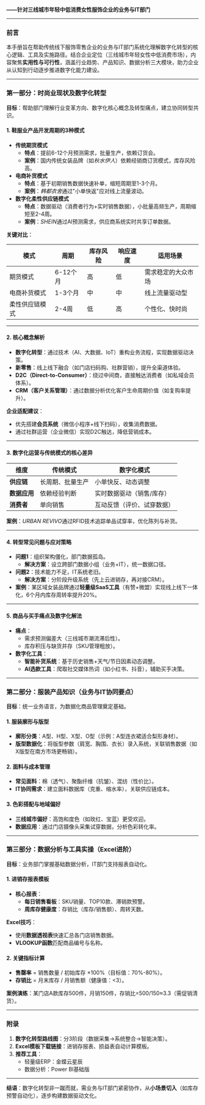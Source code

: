 **——针对三线城市年轻中低消费女性服饰企业的业务与IT部门**

---

### **前言**  
本手册旨在帮助传统线下服饰零售企业的业务与IT部门系统化理解数字化转型的核心逻辑、工具及实施路径。结合企业定位（三线城市年轻女性中低消费市场），内容聚焦**实用性与可行性**，涵盖行业趋势、产品知识、数据分析三大模块，助力企业从认知到行动逐步推进数字化能力建设。

---

### **第一部分：时尚业现状及数字化转型**  
**目标**：帮助部门理解行业变革方向、数字化核心概念及转型痛点，建立协同转型共识。

#### **1. 鞋服业产品开发周期的3种模式**  
- **传统期货模式**  
  - **特点**：提前6-12个月预测需求，批量生产，依赖订货会。  
  - **案例**：国内传统女装品牌（如*秋水伊人*）依赖经销商订货模式，库存风险高。  
- **电商补货模式**  
  - **特点**：基于初期销售数据快速补单，缩短周期至1-3个月。  
  - **案例**：*韩都衣舍*通过"小单快返"应对线上流量波动。  
- **数字化柔性供应链模式**  
  - **特点**：数据驱动（消费者行为+实时销售数据），小批量高频生产，周期缩短至2-4周。  
  - **案例**：*SHEIN*通过AI预测需求，供应商系统实时共享订单数据。  

**关键对比**：  

| 模式           | 周期      | 库存风险 | 响应速度 | 适用场景           |  
|----------------|-----------|----------|----------|--------------------|  
| 期货模式       | 6-12个月  | 高       | 低       | 需求稳定的大众市场|  
| 电商补货模式   | 1-3个月   | 中       | 中       | 线上流量驱动型    |  
| 柔性供应链模式 | 2-4周     | 低       | 高       | 个性化、快时尚    |  

---

#### **2. 核心概念解析**  
- **数字化转型**：通过技术（AI、大数据、IoT）重构业务流程，实现数据驱动决策。  
- **新零售**：线上线下融合（如门店扫码购、社群营销），提升全渠道体验。  
- **D2C（Direct-to-Consumer）**：绕过中间商，直接触达消费者（如私域会员体系）。  
- **CRM（客户关系管理）**：通过数据分析优化客户生命周期价值（如复购率提升）。  

**企业适配建议**：  
- 优先搭建**会员系统**（微信小程序+线下扫码），收集消费数据。  
- 通过社群运营（企业微信）实现D2C触达，降低营销成本。  

---

#### **3. 数字化运营与传统模式的核心差异**  
| 维度         | 传统模式                   | 数字化模式                 |  
|--------------|----------------------------|----------------------------|  
| **供应链**   | 长周期、批量生产           | 小单快反、动态调整         |  
| **数据应用** | 依赖经验判断               | 实时数据驱动（销售/库存）  |  
| **消费者**   | 单向销售                   | 互动反馈（评价、试穿数据） |  

**案例**：*URBAN REVIVO*通过RFID技术追踪单品试穿率，优化陈列与补货。  

---

#### **4. 转型常见问题与应对策略**  
- **问题1**：组织架构僵化，部门数据孤岛。  
  - **解决方案**：设立跨部门数据小组（业务+IT），统一数据口径。  
- **问题2**：技术能力不足，IT系统老旧。  
  - **解决方案**：分阶段升级系统（先上云进销存，再对接CRM）。  
- **案例**：某区域女装品牌通过**轻量级SaaS工具**（有赞+微盟）实现线上线下一体化，6个月内库存周转率提升20%。  

---

#### **5. 商品与买手痛点及数字化解法**  
- **痛点**：  
  - 需求预测偏差大（三线城市潮流滞后性）。  
  - 库存积压与缺货并存（SKU管理粗放）。  
- **数字化工具**：  
  - **智能补货系统**：基于历史销售+天气/节日因素动态调整。  
  - **AI选款工具**：爬取社交媒体热词（如小红书、抖音），辅助买手决策。  

---

### **第二部分：服装产品知识（业务与IT协同要点）**  
**目标**：统一业务语言，为数据化商品管理奠定基础。

#### **1. 服装廓形与版型**  
- **廓形分类**：A型、H型、X型、O型（示例：A型连衣裙适合梨形身材）。  
- **版型数据化**：将版型参数（肩宽、胸围、衣长）录入系统，关联销售数据（如X版型在南方市场更畅销）。  

#### **2. 面料与成本管理**  
- **常见面料**：棉（透气）、聚酯纤维（抗皱）、混纺（性价比）。  
- **IT协同需求**：建立面料数据库（克重、缩水率），关联供应链成本。  

#### **3. 色彩搭配与地域偏好**  
- **三线城市偏好**：高饱和度色（如玫红、宝蓝）更受欢迎。  
- **数据应用**：通过门店摄像头采集试穿数据，分析色彩转化率。  

---

### **第三部分：数据分析与工具实操（Excel进阶）**  
**目标**：业务部门掌握基础数据分析，IT部门支持报表自动化。

#### **1. 进销存报表模板**  
- **核心报表**：  
  - **每日销售看板**：SKU销量、TOP10款、滞销款预警。  
  - **周库存健康度**：存销比（库存/销售额）、周转天数。  

**Excel技巧**：  
- 使用**数据透视表**快速汇总各门店销售数据。  
- **VLOOKUP函数**匹配商品编号与名称。  

#### **2. 关键指标计算**  
- **售罄率** = 销售数量 / 初始库存 ×100%（目标值：70%-80%）。  
- **存销比** = 月末库存 / 月销售额（健康值：<3）。  

**案例演练**：某门店A款库存500件，月销150件，存销比=500/150≈3.3（需促销清货）。  

---

### **附录**  
1. **数字化转型路线图**：分3阶段（数据采集→系统整合→智能决策）。  
2. **Excel模板下载链接**：进销存报表、损益表自动计算模板。  
3. **推荐工具**：  
   - 轻量级ERP：金蝶云星辰  
   - 数据分析：Power BI基础版  

---

**结语**：数字化转型非一蹴而就，需业务与IT部门紧密协作，从**小场景切入**（如库存预警自动化），逐步构建数据驱动文化。